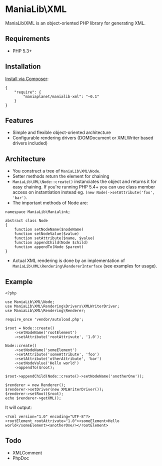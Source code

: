 ManiaLib\XML
===================================================

ManiaLib\XML is an object-oriented PHP library for generating XML.

Requirements
-----------------------------

 * PHP 5.3+

Installation
-----------------------------

[Install via Composer](https://getcomposer.org/):

```
{
	"require": {
        "maniaplanet/manialib-xml": "~0.1"
    }
}
```

Features
-----------------------------
 * Simple and flexible object-oriented architecture
 * Configurable rendering drivers (DOMDocument or XMLWriter based drivers included)
 
Architecture
-----------------------------

 * You construct a tree of `ManiaLib\XML\Node`.
 * Setter methods return the element for chaining
 * `ManiaLib\XML\Node::create()` instanciates the object and returns it for easy chaining. 
If you're running PHP 5.4+ you can use class member access on instantiation instead eg. 
`(new Node)->setAttribute('foo', 'bar')`.
 * The important methods of Node are:

```
namespace ManiaLib\Manialink;

abstract class Node
{
	function setNodeName($nodeName)
	function setNodeValue($value)
	function setAttribute($name, $value)
	function appendChild(Node $child)
	function appendTo(Node $parent)
}
```
 * Actual XML rendering is done by an implementation of `ManiaLib\XML\Rendering\RendererInterface` (see examples for usage).

Example
-----------------------------

```
<?php

use ManiaLib\XML\Node;
use ManiaLib\XML\Rendering\Drivers\XMLWriterDriver;
use ManiaLib\XML\Rendering\Renderer;

require_once 'vendor/autoload.php';

$root = Node::create()
	->setNodeName('rootElement')
	->setAttribute('rootAttrivute', '1.0');

Node::create()
	->setNodeName('someElement')
	->setAttribute('someAttribute', 'foo')
	->setAttribute('otherAttribute', 'bar')
	->setNodeValue('Hello world')
	->appendTo($root);

$root->appendChild(Node::create()->setNodeName('anotherOne'));

$renderer = new Renderer();
$renderer->setDriver(new XMLWriterDriver());
$renderer->setRoot($root);
echo $renderer->getXML();
```

It will output:

```
<?xml version="1.0" encoding="UTF-8"?>
<rootElement rootAttrivute="1.0"><someElement>Hello world</someElement><anotherOne/></rootElement>
```

Todo
-----------------------------
 * XMLComment
 * PhpDoc
 


